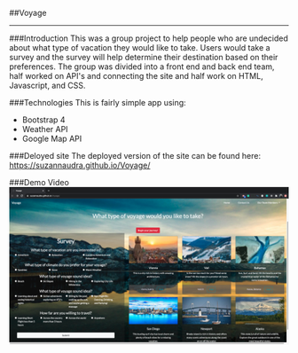 ##Voyage
***

###Introduction
This was a group project to help people who are undecided about what type of vacation they would like to take. Users would take a survey and the survey will help determine their destination based on their preferences. The group was divided into a front end and back end team, half worked on API's and connecting the site and half work on HTML, Javascript, and CSS.

###Technologies
This is fairly simple app using:

- Bootstrap 4
- Weather API
- Google Map API


###Deloyed site
The deployed version of the site can be found here: https://suzannaudra.github.io/Voyage/

###Demo Video
[![Voyage](Voyage.png)](https://drive.google.com/file/d/1c4cvNmAOhg9UfUbBoeAtUurV62FhPyW2/view?usp=sharing)